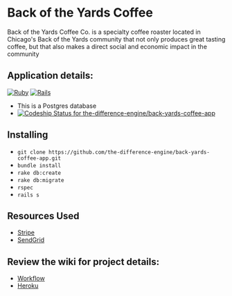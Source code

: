 # Back of the Yards Coffee

Back of the Yards Coffee Co. is a specialty coffee roaster located in Chicago's Back of the Yards community that not only produces great tasting coffee, but that also makes a direct social and economic impact in the community

## Application details:

[![Ruby](https://img.shields.io/badge/ruby-2.3.0-brightgreen.svg)]()
[![Rails](https://img.shields.io/badge/rails-5.0.3-brightgreen.svg)]()
* This is a Postgres database
* [ ![Codeship Status for the-difference-engine/back-yards-coffee-app](https://app.codeship.com/projects/9d8702b0-2d3b-0135-0f9b-361784b30fbb/status?branch=qa)](https://app.codeship.com/projects/224635)


## Installing

* `git clone https://github.com/the-difference-engine/back-yards-coffee-app.git`
* `bundle install`
* `rake db:create`
* `rake db:migrate`
* `rspec`
* `rails s`

## Resources Used 
* [Stripe](https://stripe.com/docs)
* [SendGrid](https://sendgrid.com/)

## Review the wiki for project details:

* [Workflow](https://github.com/the-difference-engine/back-yards-coffee-app/wiki/Workflow)
* [Heroku](https://github.com/the-difference-engine/back-yards-coffee-app/wiki/Heroku)